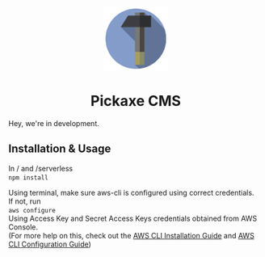 <!-- Logo -->
<p align="center">
  <a href="https://react.semantic-ui.com">
    <img height="128" width="128" src="https://github.com/PickaxeCMS/pickaxecms/blob/master/pickaxeLogo.png">
  </a>
</p>

<!-- Name -->
<h1 align="center">
  <a>Pickaxe CMS</a>
</h1>

Hey, we're in development.

## Installation & Usage

In / and /serverless     
`
npm install
`      
    
Using terminal, make sure aws-cli is configured using correct credentials.    
If not, run      
`
aws configure
`     
Using Access Key and Secret Access Keys credentials obtained from AWS Console.   
(For more help on this, check out the <a href="http://docs.aws.amazon.com/cli/latest/userguide/installing.html">AWS CLI Installation Guide</a> and <a href="http://docs.aws.amazon.com/cli/latest/userguide/cli-chap-getting-started.html#cli-quick-configuration"> AWS CLI Configuration Guide</a>)     
